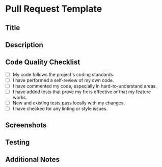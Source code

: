 # Pull Request Template

## Title
<!-- Provide a short and descriptive title for your pull request -->

## Description
<!-- Provide a detailed description of the changes introduced in this pull request.
     Include any relevant background context, links to issues, and explanations for why these changes were made. -->

## Code Quality Checklist
<!-- Please check off the following items: -->
- [ ] My code follows the project's coding standards.
- [ ] I have performed a self-review of my own code.
- [ ] I have commented my code, especially in hard-to-understand areas.
- [ ] I have added tests that prove my fix is effective or that my feature works.
- [ ] New and existing tests pass locally with my changes.
- [ ] I have checked for any linting or style issues.

## Screenshots
<!-- If applicable, add screenshots to help explain your changes. Example: -->
<!-- ![Screenshot Description](https://example.com/screenshot.png) -->

## Testing
<!-- Describe the steps you took to test your changes.
     Include details such as the environment used, test cases executed, and how reviewers can reproduce your results. -->

## Additional Notes
<!-- Provide any additional information or context that might be useful for reviewers.
     This might include notes on any known issues, potential follow-up work, or references to related discussions. -->
